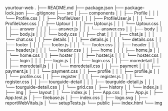 yourtour-web
.
├── README.md
├── package.json
├── package-lock.json
├── .gitignore
├── src
│   ├── components
│   │   ├── Profile
│   │   │   └── Profile.css
│   │   ├── ProfileUser
│   │   │   ├── ProfileUser.js
│   │   │   └── ProfileUser.css
│   │   ├── Uptour
│   │   │   ├── Uptour.js
│   │   │   └── Uptour.css
│   │   ├── answer
│   │   │   ├── answer.js
│   │   │   └── answer.css
│   │   ├── body
│   │   │   ├── body.js
│   │   │   └── body.css
│   │   ├── chat
│   │   │   ├── chat.js
│   │   │   └── chat.css
│   │   ├── details
│   │   │   ├── details.js
│   │   │   └── details.css
│   │   ├── footer
│   │   │   ├── footer.js
│   │   │   └── footer.css
│   │   ├── header
│   │   │   ├── header.js
│   │   │   └── header.css
│   │   ├── home
│   │   │   ├── home.js
│   │   │   └── home.css
│   │   ├── hoster
│   │   │   ├── hoster.js
│   │   │   └── hoster.css
│   │   ├── login
│   │   │   ├── login.js
│   │   │   └── login.css
│   │   ├── moredetail
│   │   │   ├── moredetail.js
│   │   │   └── moredetail.css
│   │   ├── payment
│   │   │   ├── payment.js
│   │   │   └── payment.css
│   │   ├── profile
│   │   │   ├── profile.js
│   │   │   └── profile.css
│   │   ├── register
│   │   │   ├── register.js
│   │   │   └── register.css
│   │   ├── tourguide-detail
│   │   │   ├── tourguide-detail.js
│   │   │   └── tourguide-detail.css
│   │   └── grid.css
│   ├── history
│   │   └── index.js
│   ├── img
│   ├── layout
│   │   └── index.js
│   ├── App.css
│   ├── App.js
│   ├── App.test.js
│   ├── firebase.js
│   ├── index.css
│   ├── logo.svg
│   ├── reportWebVitals.js
│   └── setupTests.js
└── public
    ├── index.html
    └── img
